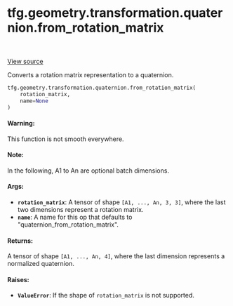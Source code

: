 <div itemscope itemtype="http://developers.google.com/ReferenceObject">
<meta itemprop="name" content="tfg.geometry.transformation.quaternion.from_rotation_matrix" />
<meta itemprop="path" content="Stable" />
</div>

# tfg.geometry.transformation.quaternion.from_rotation_matrix

<table class="tfo-notebook-buttons tfo-api" align="left">
</table>

<a target="_blank" href="https://github.com/tensorflow/graphics/blob/master/tensorflow_graphics/geometry/transformation/quaternion.py">View
source</a>

Converts a rotation matrix representation to a quaternion.

``` python
tfg.geometry.transformation.quaternion.from_rotation_matrix(
    rotation_matrix,
    name=None
)
```



<!-- Placeholder for "Used in" -->

#### Warning:

This function is not smooth everywhere.

#### Note:

In the following, A1 to An are optional batch dimensions.

#### Args:

* <b>`rotation_matrix`</b>: A tensor of shape `[A1, ..., An, 3, 3]`, where the last two
  dimensions represent a rotation matrix.
* <b>`name`</b>: A name for this op that defaults to "quaternion_from_rotation_matrix".


#### Returns:

A tensor of shape `[A1, ..., An, 4]`, where the last dimension represents
a normalized quaternion.

#### Raises:

* <b>`ValueError`</b>: If the shape of `rotation_matrix` is not supported.